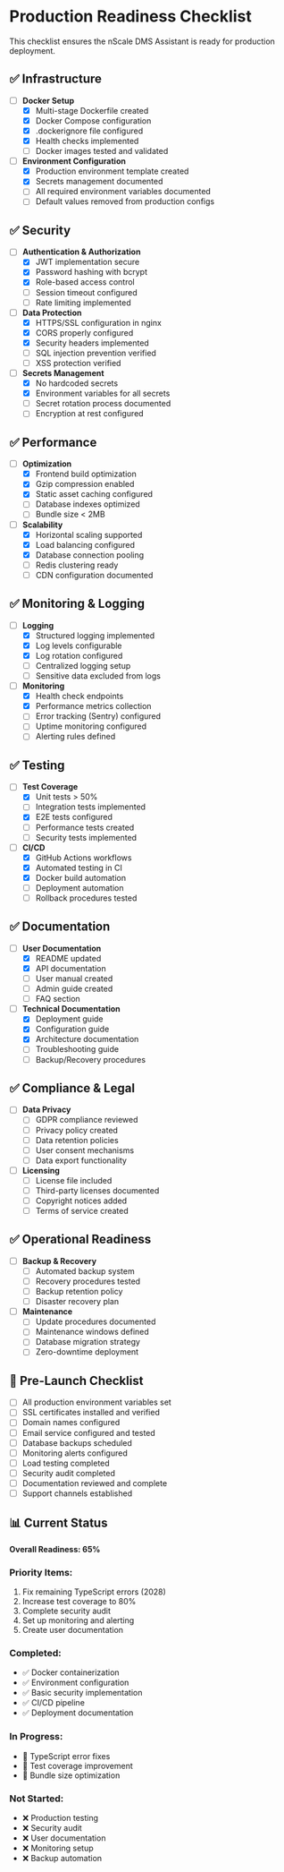 # Production Readiness Checklist

This checklist ensures the nScale DMS Assistant is ready for production deployment.

## ✅ Infrastructure

- [ ] **Docker Setup**
  - [x] Multi-stage Dockerfile created
  - [x] Docker Compose configuration
  - [x] .dockerignore file configured
  - [x] Health checks implemented
  - [ ] Docker images tested and validated

- [ ] **Environment Configuration**
  - [x] Production environment template created
  - [x] Secrets management documented
  - [ ] All required environment variables documented
  - [ ] Default values removed from production configs

## ✅ Security

- [ ] **Authentication & Authorization**
  - [x] JWT implementation secure
  - [x] Password hashing with bcrypt
  - [x] Role-based access control
  - [ ] Session timeout configured
  - [ ] Rate limiting implemented

- [ ] **Data Protection**
  - [x] HTTPS/SSL configuration in nginx
  - [x] CORS properly configured
  - [x] Security headers implemented
  - [ ] SQL injection prevention verified
  - [ ] XSS protection verified

- [ ] **Secrets Management**
  - [x] No hardcoded secrets
  - [x] Environment variables for all secrets
  - [ ] Secret rotation process documented
  - [ ] Encryption at rest configured

## ✅ Performance

- [ ] **Optimization**
  - [x] Frontend build optimization
  - [x] Gzip compression enabled
  - [x] Static asset caching configured
  - [ ] Database indexes optimized
  - [ ] Bundle size < 2MB

- [ ] **Scalability**
  - [x] Horizontal scaling supported
  - [x] Load balancing configured
  - [x] Database connection pooling
  - [ ] Redis clustering ready
  - [ ] CDN configuration documented

## ✅ Monitoring & Logging

- [ ] **Logging**
  - [x] Structured logging implemented
  - [x] Log levels configurable
  - [x] Log rotation configured
  - [ ] Centralized logging setup
  - [ ] Sensitive data excluded from logs

- [ ] **Monitoring**
  - [x] Health check endpoints
  - [x] Performance metrics collection
  - [ ] Error tracking (Sentry) configured
  - [ ] Uptime monitoring configured
  - [ ] Alerting rules defined

## ✅ Testing

- [ ] **Test Coverage**
  - [x] Unit tests > 50%
  - [ ] Integration tests implemented
  - [x] E2E tests configured
  - [ ] Performance tests created
  - [ ] Security tests implemented

- [ ] **CI/CD**
  - [x] GitHub Actions workflows
  - [x] Automated testing in CI
  - [x] Docker build automation
  - [ ] Deployment automation
  - [ ] Rollback procedures tested

## ✅ Documentation

- [ ] **User Documentation**
  - [x] README updated
  - [x] API documentation
  - [ ] User manual created
  - [ ] Admin guide created
  - [ ] FAQ section

- [ ] **Technical Documentation**
  - [x] Deployment guide
  - [x] Configuration guide
  - [x] Architecture documentation
  - [ ] Troubleshooting guide
  - [ ] Backup/Recovery procedures

## ✅ Compliance & Legal

- [ ] **Data Privacy**
  - [ ] GDPR compliance reviewed
  - [ ] Privacy policy created
  - [ ] Data retention policies
  - [ ] User consent mechanisms
  - [ ] Data export functionality

- [ ] **Licensing**
  - [ ] License file included
  - [ ] Third-party licenses documented
  - [ ] Copyright notices added
  - [ ] Terms of service created

## ✅ Operational Readiness

- [ ] **Backup & Recovery**
  - [ ] Automated backup system
  - [ ] Recovery procedures tested
  - [ ] Backup retention policy
  - [ ] Disaster recovery plan

- [ ] **Maintenance**
  - [ ] Update procedures documented
  - [ ] Maintenance windows defined
  - [ ] Database migration strategy
  - [ ] Zero-downtime deployment

## 🚀 Pre-Launch Checklist

- [ ] All production environment variables set
- [ ] SSL certificates installed and verified
- [ ] Domain names configured
- [ ] Email service configured and tested
- [ ] Database backups scheduled
- [ ] Monitoring alerts configured
- [ ] Load testing completed
- [ ] Security audit completed
- [ ] Documentation reviewed and complete
- [ ] Support channels established

## 📊 Current Status

**Overall Readiness: 65%**

### Priority Items:
1. Fix remaining TypeScript errors (2028)
2. Increase test coverage to 80%
3. Complete security audit
4. Set up monitoring and alerting
5. Create user documentation

### Completed:
- ✅ Docker containerization
- ✅ Environment configuration
- ✅ Basic security implementation
- ✅ CI/CD pipeline
- ✅ Deployment documentation

### In Progress:
- 🔄 TypeScript error fixes
- 🔄 Test coverage improvement
- 🔄 Bundle size optimization

### Not Started:
- ❌ Production testing
- ❌ Security audit
- ❌ User documentation
- ❌ Monitoring setup
- ❌ Backup automation